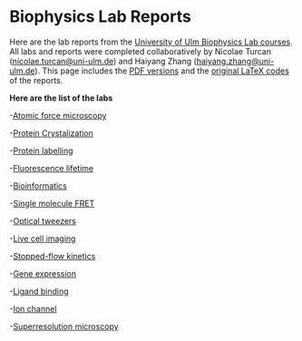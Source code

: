 # Biophysics Lab Reports

Here are the lab reports from the [University of Ulm Biophysics Lab courses](https://www.uni-ulm.de/nawi/international-masters-degree-programmes/current-students/biophysics/biophysicslab/). All labs and reports were completed collaboratively by Nicolae Turcan (<nicolae.turcan@uni-ulm.de>) and Haiyang Zhang (<haiyang.zhang@uni-ulm.de>). This page includes the [PDF versions](Reports/) and the [original LaTeX codes](Original%20latex%20codes/) of the reports.

**Here are the list of the labs**  

-[Atomic force microscopy](Reports/1.Atomic%20force%20microscopy.pdf)

-[Protein Crystalization](Reports/2.Protein%20crystalization.pdf)

-[Protein labelling](Reports/3.Protein%20labelling.pdf)

-[Fluorescence lifetime](Reports/4.Fluorescence%20lifetime.pdf)

-[Bioinformatics](Reports/5.Bioinformatics.pdf)

-[Single molecule FRET](Reports/6.Single%20molecule%20FRET.pdf)

-[Optical tweezers](Reports/7.Optical%20tweezers.pdf)

-[Live cell imaging](Reports/8.Live%20cell%20imaging.pdf)

-[Stopped-flow kinetics](Reports/9.Stopped\-flow%20kinetics.pdf)

-[Gene expression](Reports/10.Gene%20expression.pdf)

-[Ligand binding](Reports/11.Ligand%20binding.pdf)

-[Ion channel](Reports/12.Ion%20channel.pdf)

-[Superresolution microscopy](Reports/13.Superresolution%20Microscopy.pdf)
